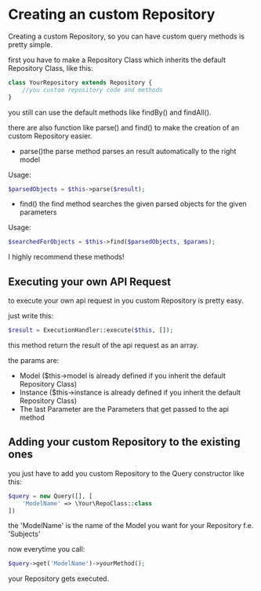 # Creating an custom Repository

Creating a custom Repository, so you can have custom query methods is pretty simple.

first you have to make a Repository Class which inherits the default Repository Class, like this:

```php
class YourRepository extends Repository {
	//you custom repository code and methods
}
```
you still can use the default methods like findBy() and findAll().

there are also function like parse() and find() to make the creation of an custom Repository easier.

* parse()the parse method parses an result automatically to the right model

Usage:

```php
$parsedObjects = $this->parse($result);
```

* find() the find method searches the given parsed objects for the given parameters

Usage:

```php
$searchedForObjects = $this->find($parsedObjects, $params);
```

I highly recommend these methods!

## Executing your own API Request

to execute your own api request in you custom Repository is pretty easy.

just write this:

```php
$result = ExecutionHandler::execute($this, []);
```

this method return the result of the api request as an array.

the params are:

* Model ($this->model is already defined if you inherit the default Repository Class)
* Instance ($this->instance is already defined if you inherit the default Repository Class)
* The last Parameter are the Parameters that get passed to the api method

## Adding your custom Repository to the existing ones

you just have to add you custom Repository to the Query constructor like this:

```php
$query = new Query([], [
    'ModelName' => \Your\RepoClass::class
])
```

the 'ModelName' is the name of the Model you want for your Repository f.e. 'Subjects'

now everytime you call:

```php
$query->get('ModelName')->yourMethod();
```

your Repository gets executed.
